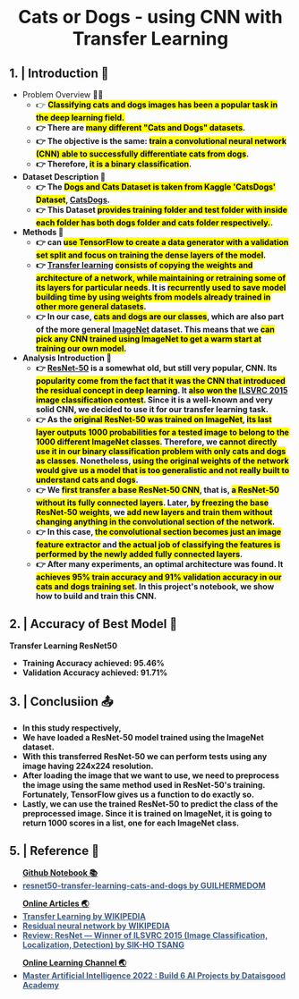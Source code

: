 <b><h1><center><font size="6">Cats or Dogs - using CNN with Transfer Learning</font></center></h1></b>
## <b>1. | Introduction</b> 👋
  * Problem Overview 👨‍💻 </br>
    * 👉 <mark><b>Classifying cats and dogs images has been <mark><b>a popular task in the deep learning field</b></mark>.
    * 👉 There are <mark><b>many different "Cats and Dogs" datasets</b></mark>.
    * 👉 The objective is the same: <mark><b>train a convolutional neural network (CNN) able to successfully differentiate cats from dogs</b></mark>.
    * 👉 Therefore, <mark><b>it is a binary classification</b></mark>.
  * Dataset Description 🤔 </br>
    * 👉 The <mark><b>Dogs and Cats Dataset is taken from Kaggle 'CatsDogs' Dataset</b></mark>, <a href="https://www.kaggle.com/datasets/sanjoybijoy/catsanddogs">CatsDogs</a>.
    * 👉 This Dataset <mark><b>provides training folder and test folder with inside each folder has both dogs folder and cats folder respectively.</b></mark>.
  * Methods 🧾 </br>
    * 👉 can <mark><b>use TensorFlow to create a data generator with a validation set split and focus on training the dense layers of the model</b></mark>.
    * 👉 <a href="https://en.wikipedia.org/wiki/Transfer_learning">Transfer learning</a> <mark><b>consists of copying the weights and architecture of a network, while maintaining or retraining some of its layers for particular needs</b></mark>. It is <mark><b>recurrently used to save model building time by using weights from models already trained in other more general datasets</b></mark>.
    * 👉 In our case, <mark><b>cats and dogs are our classes</b></mark>, which are also part of the more general <a href="https://www.image-net.org/">ImageNet</a> dataset. This means that we <mark><b>can pick any CNN trained using ImageNet to get a warm start at training our own model</b></mark>.
  * Analysis Introduction 🔎 </br>
    * 👉 <a href="https://en.wikipedia.org/wiki/Residual_neural_network">ResNet-50</a> is a somewhat old, but still very popular, CNN. Its <mark><b>popularity come from the fact that it was the CNN that introduced the residual concept in deep learning</mark></b>. It <mark><b>also won the</mark></b> <a href="https://towardsdatascience.com/review-resnet-winner-of-ilsvrc-2015-image-classification-localization-detection-e39402bfa5d8">ILSVRC 2015</a> <mark><b>image classification contest</mark></b>. Since it is a well-known and very solid CNN, we decided to use it for our transfer learning task.
    * 👉 As the <mark><b>original ResNet-50 was trained on ImageNet</mark></b>, <mark><b>its last layer outputs 1000 probabilities for a tested image to belong to the 1000 different ImageNet classes</mark></b>. Therefore, we <mark><b>cannot directly use it in our binary classification problem with only cats and dogs as classes</mark></b>. Nonetheless, <mark><b>using the original weights of the network would give us a model that is too generalistic and not really built to understand cats and dogs</mark></b>.
    * 👉 We <mark><b>first transfer a base ResNet-50 CNN</mark></b>, that is, <mark><b>a ResNet-50 without its fully connected layers</mark></b>. Later, <mark><b>by freezing the base ResNet-50 weights</mark></b>, we <mark><b>add new layers and train them without changing anything in the convolutional section of the network</mark></b>.
    * 👉 In this case, <mark><b>the convolutional section becomes just an image feature extractor</mark></b> and <mark><b>the actual job of classifying the features is performed by the newly added fully connected layers</mark></b>.
    * 👉 After many experiments, an optimal architecture was found. It <mark><b>achieves 95% train accuracy and 91% validation accuracy in our cats and dogs training set</mark></b>. In this project's notebook, we show how to build and train this CNN.

## <b>2. | Accuracy of Best Model</b> 🧪
Transfer Learning ResNet50
- Training Accuracy achieved: 95.46%
- Validation Accuracy achieved: 91.71%

## <b>3. | Conclusiion </b> 📤
- In this study respectively,
- We have loaded a ResNet-50 model trained using the ImageNet dataset.
- With this transferred ResNet-50 we can perform tests using any image having 224x224 resolution.
- After loading the image that we want to use, we need to preprocess the image using the same method used in ResNet-50's training. Fortunately, TensorFlow gives us a function to do exactly so.
- Lastly, we can use the trained ResNet-50 to predict the class of the preprocessed image. Since it is trained on ImageNet, it is going to return 1000 scores in a list, one for each ImageNet class.

## <b>5. | Reference</b> 🔗
<ul><b><u>Github Notebook 📚</u></b>
        <li><a style="color: #3D5A80" href="https://github.com/guilhermedom/resnet50-transfer-learning-cats-and-dogs">resnet50-transfer-learning-cats-and-dogs by GUILHERMEDOM</a></li>
</ul>
<ul><b><u>Online Articles 🌏</u></b>
      <li><a style="color: #3D5A80" href="https://en.wikipedia.org/wiki/Transfer_learning">Transfer Learning by WIKIPEDIA</a></li>
      <li><a style="color: #3D5A80" href="https://en.wikipedia.org/wiki/Residual_neural_network">Residual neural network by WIKIPEDIA</a></li>
      <li><a style="color: #3D5A80" href="https://towardsdatascience.com/review-resnet-winner-of-ilsvrc-2015-image-classification-localization-detection-e39402bfa5d8">Review: ResNet — Winner of ILSVRC 2015 (Image Classification, Localization, Detection) by SIK-HO TSANG</a></li>
</ul>
<ul><b><u>Online Learning Channel 🌏</u></b>
        <li><a style="color: #3D5A80" href="https://www.udemy.com/course/artificial-intelligence-in-python-/learn/lecture/26598012#overview">Master Artificial Intelligence 2022 : Build 6 AI Projects by Dataisgood Academy</a></li>   
</ul>
